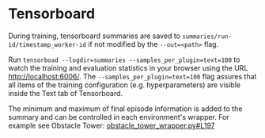 # Tensorboard

During training, tensorboard summaries are saved to `summaries/run-id/timestamp_worker-id` if not modified by the `--out=<path>` flag.

Run `tensorboad --logdir=summaries --samples_per_plugin=text=100` to watch the training and evaluation statistics in your browser using the URL [http://localhost:6006/](http://localhost:6006/).
The `--samples_per_plugin=text=100` flag assures that all items of the training configuration (e.g. hyperparameters) are visible inside the Text tab of Tensorboard.

The minimum and maximum of final episode information is added to the summary and can be controlled in each environment's wrapper.
For example see Obstacle Tower: [obstacle_tower_wrapper.py#L197](../neroRL/environments/obstacle_tower_wrapper.py#L197)
